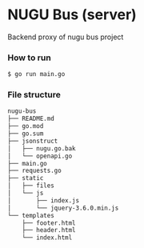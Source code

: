 # NUGU Bus (server)
Backend proxy of nugu bus project


### How to run
```bash
$ go run main.go
```

### File structure
```bash
nugu-bus
├── README.md
├── go.mod
├── go.sum
├── jsonstruct
│   ├── nugu.go.bak
│   └── openapi.go
├── main.go
├── requests.go
├── static
│   ├── files
│   └── js
│       ├── index.js
│       └── jquery-3.6.0.min.js
└── templates
    ├── footer.html
    ├── header.html
    └── index.html
```
